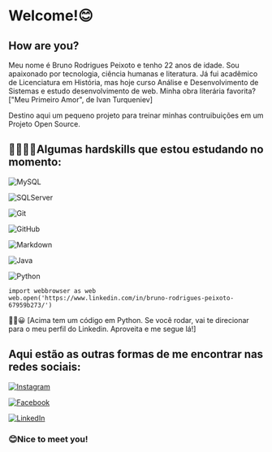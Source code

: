 # Welcome!😊
## How are you?

Meu nome é Bruno Rodrigues Peixoto e tenho 22 anos de idade. Sou apaixonado por tecnologia, ciência humanas e literatura. Já fui acadêmico de Licenciatura em História, mas hoje curso Análise e Desenvolvimento de Sistemas e estudo desenvolvimento de web. Minha obra literária favorita? ["Meu Primeiro Amor", de Ivan Turqueniev]

Destino aqui um pequeno projeto para treinar minhas contruibuições em um Projeto Open Source.
## 👨🏻‍💻🧠Algumas hardskills que estou estudando no momento:
![MySQL](https://img.shields.io/badge/MySql-000?style=for-the-badge&logo=mysql)

![SQLServer](https://img.shields.io/badge/sqlserver-000?style=for-the-badge&logo=sqlserver)

![Git](https://img.shields.io/badge/Git-000?style=for-the-badge&logo=git)

![GitHub](https://img.shields.io/badge/GitHub-000?style=for-the-badge&logo=github)

![Markdown](https://img.shields.io/badge/Markdown-000?style=for-the-badge&logo=markdown)

![Java](https://img.shields.io/badge/Java-000?style=for-the-badge&logo=java)

![Python](https://img.shields.io/badge/Python-000?style=for-the-badge&logo=python)

```
import webbrowser as web
web.open('https://www.linkedin.com/in/bruno-rodrigues-peixoto-67959b273/')
```
☝🏻😀
[Acima tem um código em Python. Se você rodar, vai te direcionar para o meu perfil do Linkedin. Aproveita e me segue lá!]
## Aqui estão as outras formas de me encontrar nas redes sociais:

[![Instagram](https://img.shields.io/badge/Instagram-000?style=for-the-badge&logo=instagram)](https://www.instagram.com/b_runorodri/)

[![Facebook](https://img.shields.io/badge/Facebook-000?style=for-the-badge&logo=facebook)](https://www.facebook.com/bruno.peixoto.14289)

[![LinkedIn](https://img.shields.io/badge/LinkedIn-000?style=for-the-badge&logo=linkedin&logoColor=0E76A8)](https://www.linkedin.com/in/bruno-rodrigues-peixoto-67959b273/)

### 😊Nice to meet you!